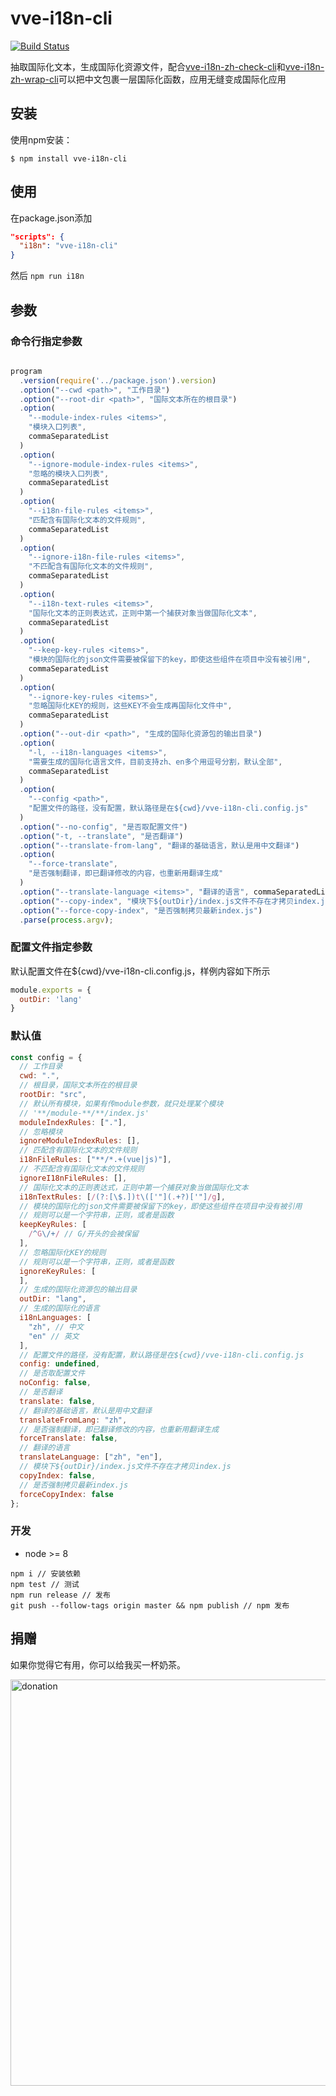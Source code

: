 # vve-i18n-cli

[![Build Status](https://travis-ci.org/vue-viewer-editor/vve-i18n-cli.svg?branch=master)](https://travis-ci.org/vue-viewer-editor/vve-i18n-cli)

抽取国际化文本，生成国际化资源文件，配合[vve-i18n-zh-check-cli](README-zh-check.md)和[vve-i18n-zh-wrap-cli](README-zh-wrap.md)可以把中文包裹一层国际化函数，应用无缝变成国际化应用

## 安装

使用npm安装：

```
$ npm install vve-i18n-cli
```

## 使用

在package.json添加

```json
"scripts": {
  "i18n": "vve-i18n-cli"
}
```

然后 `npm run i18n`

## 参数

### 命令行指定参数

```javascript

program
  .version(require('../package.json').version)
  .option("--cwd <path>", "工作目录")
  .option("--root-dir <path>", "国际文本所在的根目录")
  .option(
    "--module-index-rules <items>",
    "模块入口列表",
    commaSeparatedList
  )
  .option(
    "--ignore-module-index-rules <items>",
    "忽略的模块入口列表",
    commaSeparatedList
  )
  .option(
    "--i18n-file-rules <items>",
    "匹配含有国际化文本的文件规则",
    commaSeparatedList
  )
  .option(
    "--ignore-i18n-file-rules <items>",
    "不匹配含有国际化文本的文件规则",
    commaSeparatedList
  )
  .option(
    "--i18n-text-rules <items>",
    "国际化文本的正则表达式，正则中第一个捕获对象当做国际化文本",
    commaSeparatedList
  )
  .option(
    "--keep-key-rules <items>",
    "模块的国际化的json文件需要被保留下的key，即使这些组件在项目中没有被引用",
    commaSeparatedList
  )
  .option(
    "--ignore-key-rules <items>",
    "忽略国际化KEY的规则，这些KEY不会生成再国际化文件中",
    commaSeparatedList
  )
  .option("--out-dir <path>", "生成的国际化资源包的输出目录")
  .option(
    "-l, --i18n-languages <items>",
    "需要生成的国际化语言文件，目前支持zh、en多个用逗号分割，默认全部",
    commaSeparatedList
  )
  .option(
    "--config <path>",
    "配置文件的路径，没有配置，默认路径是在${cwd}/vve-i18n-cli.config.js"
  )
  .option("--no-config", "是否取配置文件")
  .option("-t, --translate", "是否翻译")
  .option("--translate-from-lang", "翻译的基础语言，默认是用中文翻译")
  .option(
    "--force-translate",
    "是否强制翻译，即已翻译修改的内容，也重新用翻译生成"
  )
  .option("--translate-language <items>", "翻译的语言", commaSeparatedList)
  .option("--copy-index", "模块下${outDir}/index.js文件不存在才拷贝index.js")
  .option("--force-copy-index", "是否强制拷贝最新index.js")
  .parse(process.argv);
```

### 配置文件指定参数

默认配置文件在${cwd}/vve-i18n-cli.config.js，样例内容如下所示

```javascript
module.exports = {
  outDir: 'lang'
}
```

### 默认值

```javascript
const config = {
  // 工作目录
  cwd: ".",
  // 根目录，国际文本所在的根目录
  rootDir: "src",
  // 默认所有模块，如果有传module参数，就只处理某个模块
  // '**/module-**/**/index.js'
  moduleIndexRules: ["."],
  // 忽略模块
  ignoreModuleIndexRules: [],
  // 匹配含有国际化文本的文件规则
  i18nFileRules: ["**/*.+(vue|js)"],
  // 不匹配含有国际化文本的文件规则
  ignoreI18nFileRules: [],
  // 国际化文本的正则表达式，正则中第一个捕获对象当做国际化文本
  i18nTextRules: [/(?:[\$.])t\(['"](.+?)['"]/g],
  // 模块的国际化的json文件需要被保留下的key，即使这些组件在项目中没有被引用
  // 规则可以是一个字符串，正则，或者是函数
  keepKeyRules: [
    /^G\/+/ // G/开头的会被保留
  ],
  // 忽略国际化KEY的规则
  // 规则可以是一个字符串，正则，或者是函数
  ignoreKeyRules: [
  ],
  // 生成的国际化资源包的输出目录
  outDir: "lang",
  // 生成的国际化的语言
  i18nLanguages: [
    "zh", // 中文
    "en" // 英文
  ],
  // 配置文件的路径，没有配置，默认路径是在${cwd}/vve-i18n-cli.config.js
  config: undefined,
  // 是否取配置文件
  noConfig: false,
  // 是否翻译
  translate: false,
  // 翻译的基础语言，默认是用中文翻译
  translateFromLang: "zh",
  // 是否强制翻译，即已翻译修改的内容，也重新用翻译生成
  forceTranslate: false,
  // 翻译的语言
  translateLanguage: ["zh", "en"],
  // 模块下${outDir}/index.js文件不存在才拷贝index.js
  copyIndex: false,
  // 是否强制拷贝最新index.js
  forceCopyIndex: false
};
```


### 开发

- node >= 8

```
npm i // 安装依赖
npm test // 测试
npm run release // 发布
git push --follow-tags origin master && npm publish // npm 发布
```

## 捐赠

如果你觉得它有用，你可以给我买一杯奶茶。

<img width="650" src="https://raw.githubusercontent.com/vue-viewer-editor/vve-i18n-cli/master/qrcode-donation.png" alt="donation">

